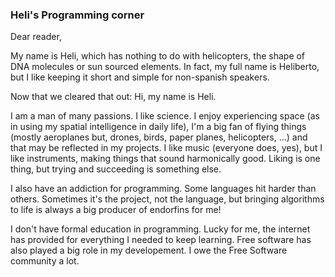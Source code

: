 ### Heli's Programming corner

Dear reader,

My name is Heli, which has nothing to do with helicopters, the shape of DNA molecules or sun sourced elements.
In fact, my full name is Heliberto, but I like keeping it short and simple for non-spanish speakers.

Now that we cleared that out: Hi, my name is Heli.

I am a man of many passions. I like science. I enjoy experiencing space (as in using my spatial intelligence
in daily life), I'm a big fan of flying things (mostly aeroplanes but, drones, birds, paper planes, helicopters, ...) and that
may be reflected in my projects. I like music (everyone does, yes), but I like instruments, making things that
sound harmonically good. Liking is one thing, but trying and succeeding is something else.

I also have an addiction for programming. Some languages hit harder than others. Sometimes it's the project, not the language, but bringing algorithms to life is always a big producer of endorfins for me!

I don't have formal education in programming. Lucky for me, the internet has provided for everything I needed to keep learning. Free software has also played a big role in my developement. I owe the Free Software community a lot.
